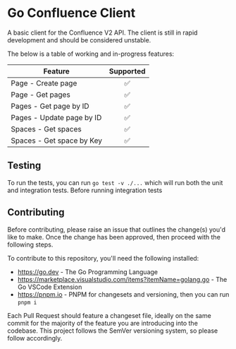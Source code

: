 # Go Confluence Client

A basic client for the Confluence V2 API. The client is still in rapid development
and should be considered unstable.

The below is a table of working and in-progress
features:

| Feature                     |  Supported  |
| -------------------------   |  :-------:  |
| Page - Create page          |     ✅      |
| Page - Get pages            |     ✅      |
| Pages - Get page by ID      |     ✅      |
| Pages - Update page by ID   |     ✅      |
| Spaces - Get spaces         |     ✅      |
| Spaces - Get space by Key   |     ✅      |

## Testing

To run the tests, you can run `go test -v ./...` which will run both
the unit and integration tests. Before running integration tests

## Contributing

Before contributing, please raise an issue that outlines the change(s) you'd like
to make. Once the change has been approved, then proceed with the following
steps.

To contribute to this repository, you'll need the following installed:

- https://go.dev - The Go Programming Language
- https://marketplace.visualstudio.com/items?itemName=golang.go - The Go VSCode Extension
- https://pnpm.io - PNPM for changesets and versioning, then you can run `pnpm i`

Each Pull Request should feature a changeset file, ideally on the same commit
for the majority of the feature you are introducing into the codebase. This
project follows the SemVer versioning system, so please follow accordingly.
